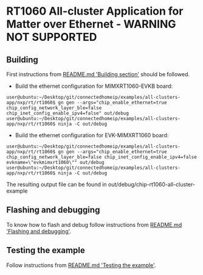 # RT1060 All-cluster Application for Matter over Ethernet - WARNING NOT SUPPORTED

<a name="building"></a>

## Building

First instructions from [README.md 'Building section'][readme_building_section] should be followed.

[readme_building_section]: README.md#building

-   Build the ethernet configuration for MIMXRT1060-EVKB board:

```
user@ubuntu:~/Desktop/git/connectedhomeip/examples/all-clusters-app/nxp/rt/rt1060$ gn gen --args="chip_enable_ethernet=true chip_config_network_layer_ble=false chip_inet_config_enable_ipv4=false" out/debug
user@ubuntu:~/Desktop/git/connectedhomeip/examples/all-clusters-app/nxp/rt/rt1060$ ninja -C out/debug
```

-   Build the ethernet configuration for EVK-MIMXRT1060 board:

```
user@ubuntu:~/Desktop/git/connectedhomeip/examples/all-clusters-app/nxp/rt/rt1060$ gn gen --args="chip_enable_ethernet=true chip_config_network_layer_ble=false chip_inet_config_enable_ipv4=false evkname=\"evkmimxrt1060\"" out/debug
user@ubuntu:~/Desktop/git/connectedhomeip/examples/all-clusters-app/nxp/rt/rt1060$ ninja -C out/debug
```

The resulting output file can be found in out/debug/chip-rt1060-all-cluster-example

<a name="flashdebug"></a>

## Flashing and debugging

To know how to flash and debug follow instructions from [README.md 'Flashing and debugging'][readme_flash_debug_section].

[readme_flash_debug_section]:README.md#flashdebug

## Testing the example

Follow instructions from [README.md 'Testing the example'][readme_test_example_section].

[readme_test_example_section]:README.md#testing-the-example
